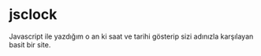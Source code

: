 # jsclock
Javascript ile yazdığım o an ki saat ve tarihi gösterip sizi adınızla karşılayan basit bir site.
